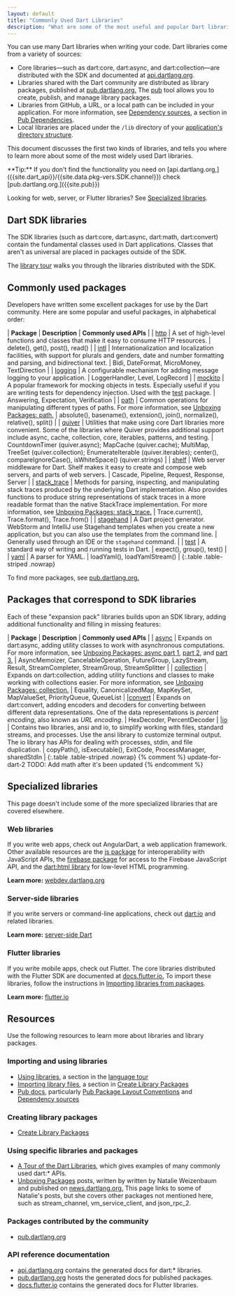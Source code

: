 ```yaml
---
layout: default
title: "Commonly Used Dart Libraries"
description: "What are some of the most useful and popular Dart libraries and where can you learn more?"
---
```


You can use many Dart libraries when writing your code.
Dart libraries come from a variety of sources:

* Core libraries&mdash;such as dart:core, dart:async, and dart:collection&mdash;are
  distributed with the SDK and documented at [api.dartlang.org]({{site.dart_api}}/{{site.data.pkg-vers.SDK.channel}}).
* Libraries shared with the Dart community are distributed as library packages,
  published at [pub.dartlang.org.]({{site.pub}})
  The [pub](/tools/pub/) tool allows you to create, publish, and manage library packages.
* Libraries from GitHub, a URL, or a local path can be included in your application.
  For more information, see
  [Dependency sources](/tools/pub/dependencies#dependency-sources),
  a section in [Pub Dependencies](/tools/pub/dependencies).
* Local libraries are placed under the `/lib` directory of your [application's directory
  structure](/tools/pub/package-layout#public-directories).

This document discusses the first two kinds of libraries,
and tells you where to learn more about some of the most widely used Dart libraries.

<aside class="alert alert-info" markdown="1">
**Tip:**
If you don't find the functionality you need on [api.dartlang.org,]({{site.dart_api}}/{{site.data.pkg-vers.SDK.channel}})
check [pub.dartlang.org.]({{site.pub}})
</aside>

Looking for web, server, or Flutter libraries?
See [Specialized libraries](#specialized-libraries).

## Dart SDK libraries

The SDK libraries (such as dart:core, dart:async, dart:math, dart:convert)
contain the fundamental classes used in Dart applications.
Classes that aren't as universal are placed in packages outside of the SDK.

The [library tour](/guides/libraries/library-tour) walks you through the
libraries distributed with the SDK.

## Commonly used packages

Developers have written some excellent packages for use by the
Dart community.  Here are some popular and useful packages,
in alphabetical order:

| **Package** | **Description** | **Commonly used APIs** |
| [http]({{site.pub}}/packages/http) | A set of high-level functions and classes that make it easy to consume HTTP resources. | delete(), get(), post(), read() |
| [intl]({{site.pub}}/packages/intl) | Internationalization and localization facilities, with support for plurals and genders, date and number formatting and parsing, and bidirectional text. | Bidi, DateFormat, MicroMoney, TextDirection |
| [logging]({{site.pub}}/packages/logging) | A configurable mechanism for adding message logging to your application. | LoggerHandler, Level, LogRecord |
| [mockito]({{site.pub}}/packages/mockito) | A popular framework for mocking objects in tests. Especially useful if you are writing tests for dependency injection. Used with the [test]({{site.pub}}/packages/test) package. | Answering, Expectation, Verification |
| [path]({{site.pub}}/packages/path) | Common operations for manipulating different types of paths. For more information, see [Unboxing Packages: path.](https://news.dartlang.org/2016/06/unboxing-packages-path.html) | absolute(), basename(), extension(), join(), normalize(), relative(), split() |
| [quiver]({{site.pub}}/packages/quiver) | Utilities that make using core Dart libraries more convenient. Some of the libraries where Quiver provides additional support include async, cache, collection, core, iterables, patterns, and testing. | CountdownTimer (quiver.async); MapCache (quiver.cache); MultiMap, TreeSet (quiver.collection); EnumerateIterable (quiver.iterables); center(), compareIgnoreCase(), isWhiteSpace() (quiver.strings)  |
| [shelf]({{site.pub}}/packages/shelf) | Web server middleware for Dart. Shelf makes it easy to create and compose web servers, and parts of web servers. | Cascade, Pipeline, Request, Response, Server |
| [stack_trace]({{site.pub}}/packages/stack_trace) | Methods for parsing, inspecting, and manipulating stack traces produced by the underlying Dart implementation. Also provides functions to produce string representations of stack traces in a more readable format than the native StackTrace implementation. For more information, see [Unboxing Packages: stack_trace.](https://news.dartlang.org/2016/01/unboxing-packages-stacktrace.html) | Trace.current(), Trace.format(), Trace.from() |
| [stagehand]({{site.pub}}/packages/stagehand) | A Dart project generator. WebStorm and IntelliJ use Stagehand templates when you create a new application, but you can also use the templates from the command line. | Generally used through an IDE or the `stagehand` command. |
| [test]({{site.pub}}/packages/test) | A standard way of writing and running tests in Dart. | expect(), group(), test() |
| [yaml]({{site.pub}}/packages/yaml) | A parser for YAML. | loadYaml(), loadYamlStream() |
{:.table .table-striped .nowrap}

To find more packages, see [pub.dartlang.org.]({{site.pub}})

## Packages that correspond to SDK libraries

Each of these "expansion pack" libraries builds upon an SDK library, adding
additional functionality and filling in missing features:

| **Package** | **Description** | **Commonly used APIs** |
| [async]({{site.pub}}/packages/async) | Expands on dart:async, adding utility classes to work with asynchronous computations. For more information, see [Unboxing Packages: async part 1](https://news.dartlang.org/2016/03/unboxing-packages-async-part-1.html), [part 2](https://news.dartlang.org/2016/03/unboxing-packages-async-part-2.html), and [part 3.](https://news.dartlang.org/2016/04/unboxing-packages-async-part-3.html) | AsyncMemoizer, CancelableOperation, FutureGroup, LazyStream, Result, StreamCompleter, StreamGroup, StreamSplitter |
| [collection]({{site.pub}}/packages/collection) | Expands on dart:collection, adding utility functions and classes to make working with collections easier. For more information, see [Unboxing Packages: collection.](https://news.dartlang.org/2016/01/unboxing-packages-collection.html) | Equality, CanonicalizedMap, MapKeySet, MapValueSet, PriorityQueue, QueueList |
|[convert]({{site.pub}}/packages/convert) | Expands on dart:convert, adding encoders and decoders for converting between different data representations. One of the data representations is _percent encoding_, also known as _URL encoding_. | HexDecoder, PercentDecoder |
|[io]({{site.pub}}/packages/io) | Contains two libraries, ansi and io, to simplify working with files, standard streams, and processes. Use the ansi library to customize terminal output. The io library has APIs for dealing with processes, stdin, and file duplication. |  copyPath(), isExecutable(), ExitCode, ProcessManager, sharedStdIn |
{:.table .table-striped .nowrap}
{% comment %}
  update-for-dart-2
  TODO: Add math after it's been updated
{% endcomment %}

## Specialized libraries

This page doesn't include some of the more specialized libraries that are covered
elsewhere.

### Web libraries

If you write web apps, check out AngularDart, a web application framework.
Other available resources are the
[js package]({{site.pub}}/packages/js)
for interoperability with JavaScript APIs,
the [firebase package]({{site.pub}}/packages/firebase)
for access to the Firebase JavaScript API, and the
[dart:html library]({{site.dart_api}}/{{site.data.pkg-vers.SDK.channel}}/dart-html/dart-html-library.html)
for low-level HTML programming.

**Learn more:** [webdev.dartlang.org]({{site.webdev}})

### Server-side libraries

If you write servers or command-line applications, check out
[dart:io]({{site.dart_api}}/{{site.data.pkg-vers.SDK.channel}}/dart-io/dart-io-library.html)
and related libraries.

**Learn more:** [server-side Dart]({{site.dart_vm}})

### Flutter libraries

If you write mobile apps, check out Flutter.
The core libraries distributed with the Flutter SDK are documented at
[docs.flutter.io.](https://docs.flutter.io/) To import these libraries,
follow the instructions in [Importing libraries from
packages](/tools/pub/get-started#importing-libraries-from-packages).

**Learn more:** [flutter.io]({{site.flutter}})

## Resources

Use the following resources to learn more about libraries and library packages.

### Importing and using libraries

* [Using libraries](/guides/language/language-tour#libraries-and-visibility),
  a section in the [language tour](/guides/language/language-tour)
* [Importing library
  files](/guides/libraries/create-library-packages#importing-library-files),
  a section in [Create Library Packages](/guides/libraries/create-library-packages)
* [Pub docs](/tools/pub), particularly
  [Pub Package Layout Conventions](/tools/pub/package-layout) and
  [Dependency sources](/tools/pub/dependencies#dependency-sources)

### Creating library packages

* [Create Library Packages](/guides/libraries/create-library-packages)

### Using specific libraries and packages

* [A Tour of the Dart Libraries](/guides/libraries/library-tour), which
  gives examples of many commonly used dart:* APIs.
* [Unboxing Packages](https://news.dartlang.org/search/label/Unboxing%20Packages)
  posts, written by written by Natalie Weizenbaum and published on
  [news.dartlang.org.](https://news.dartlang.org/)
  This page links to some of Natalie's posts, but she covers other packages
  not mentioned here, such as stream_channel, vm_service_client, and json_rpc_2.

### Packages contributed by the community

* [pub.dartlang.org]({{site.pub}})

### API reference documentation

* [api.dartlang.org]({{site.dart_api}}/{{site.data.pkg-vers.SDK.channel}}) contains the generated docs for dart:* libraries.
* [pub.dartlang.org]({{site.pub}}) hosts the generated docs for published packages.
* [docs.flutter.io](https://docs.flutter.io/) contains the generated docs for Flutter
  libraries.

